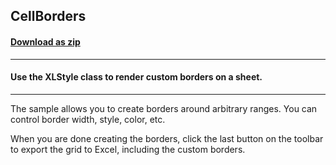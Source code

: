 ## CellBorders
#### [Download as zip](https://minhaskamal.github.io/DownGit/#/home?url=https://github.com/GrapeCity/ComponentOne-WinForms-Samples/tree/master/NetFramework\Excel\CS\CellBorders)
____
#### Use the XLStyle class to render custom borders on a sheet.
____
The sample allows you to create borders around arbitrary ranges. You can control border width, style, color, etc.

When you are done creating the borders, click the last button on the toolbar to export the grid to Excel, including the custom borders.
